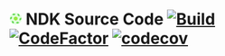 [logo_source]: https://www.tinygraphs.com/labs/isogrids/hexa16/igor?theme=frogideas&numcolors=4&size=48&fmt=svg
[logo22]:      ./logo/logo22.png
[home_org]:    https://github.com/nd-toolkit
[ts_badge]:    https://travis-ci.com/nd-toolkit/source-code.svg?branch=master
[ts_home]:     https://travis-ci.com/nd-toolkit/source-code
[cf_badge]:    https://www.codefactor.io/repository/github/nd-toolkit/source-code/badge
[cf_home]:     https://www.codefactor.io/repository/github/nd-toolkit/source-code
[ccov_badge]:  https://codecov.io/gh/nd-toolkit/source-code/branch/master/graph/badge.svg
[ccov_home]:   https://codecov.io/gh/nd-toolkit/source-code

# [![LOGO][logo22]][home_org] NDK Source Code [![Build][ts_badge]][ts_home] [![CodeFactor][cf_badge]][cf_home] [![codecov][ccov_badge]][ccov_home]
